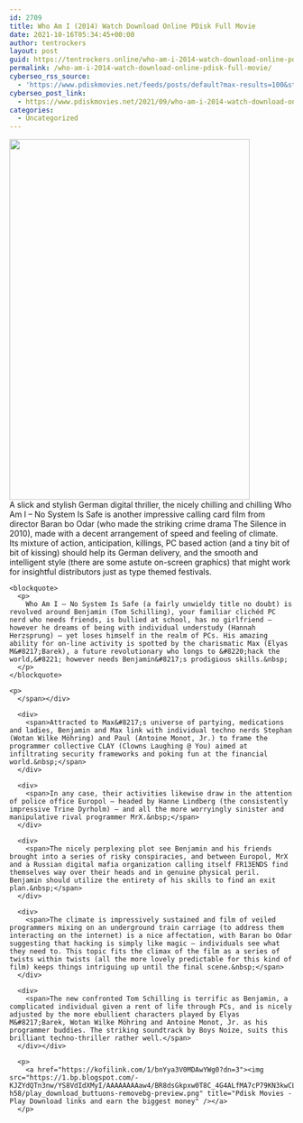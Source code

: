 ```yaml
---
id: 2709
title: Who Am I (2014) Watch Download Online PDisk Full Movie
date: 2021-10-16T05:34:45+00:00
author: tentrockers
layout: post
guid: https://tentrockers.online/who-am-i-2014-watch-download-online-pdisk-full-movie/
permalink: /who-am-i-2014-watch-download-online-pdisk-full-movie/
cyberseo_rss_source:
  - 'https://www.pdiskmovies.net/feeds/posts/default?max-results=100&start-index=501'
cyberseo_post_link:
  - https://www.pdiskmovies.net/2021/09/who-am-i-2014-watch-download-online.html
categories:
  - Uncategorized
---
```

<div class="separator">
  <a href="https://1.bp.blogspot.com/-RUamZ5lz5wo/YT4GKCxaDZI/AAAAAAAAbHI/fHyWZmzPyqYU2v7bnvhhZAfwMRG87xjmQCLcBGAsYHQ/s1500/Who%2BAm%2BI%2B%25282014%2529%2BWatch%2BDownload%2BOnline%2BPDisk%2BFull%2BMovie.jpeg" imageanchor="1"><img loading="lazy" border="0" data-original-height="1500" data-original-width="1000" height="640" src="https://1.bp.blogspot.com/-RUamZ5lz5wo/YT4GKCxaDZI/AAAAAAAAbHI/fHyWZmzPyqYU2v7bnvhhZAfwMRG87xjmQCLcBGAsYHQ/w426-h640/Who%2BAm%2BI%2B%25282014%2529%2BWatch%2BDownload%2BOnline%2BPDisk%2BFull%2BMovie.jpeg" width="426" /></a>
</div>



<div>
  <div>
    <span>A slick and stylish German digital thriller, the nicely chilling and chilling Who Am I – No System Is Safe is another impressive calling card film from director Baran bo Odar (who made the striking crime drama The Silence in 2010), made with a decent arrangement of speed and feeling of climate.&nbsp;</span>
  </div>
  
  <div>
    <span>Its mixture of action, anticipation, killings, PC based action (and a tiny bit of bit of kissing) should help its German delivery, and the smooth and intelligent style (there are some astute on-screen graphics) that might work for insightful distributors just as type themed festivals.&nbsp;</span>
  </div>
  
  <div>
    <span></p> 
    
    <blockquote>
      <p>
        Who Am I – No System Is Safe (a fairly unwieldy title no doubt) is revolved around Benjamin (Tom Schilling), your familiar clichéd PC nerd who needs friends, is bullied at school, has no girlfriend – however he dreams of being with individual understudy (Hannah Herzsprung) – yet loses himself in the realm of PCs. His amazing ability for on-line activity is spotted by the charismatic Max (Elyas M&#8217;Barek), a future revolutionary who longs to &#8220;hack the world,&#8221; however needs Benjamin&#8217;s prodigious skills.&nbsp;
      </p>
    </blockquote>
    
    <p>
      </span></div> 
      
      <div>
        <span>Attracted to Max&#8217;s universe of partying, medications and ladies, Benjamin and Max link with individual techno nerds Stephan (Wotan Wilke Möhring) and Paul (Antoine Monot, Jr.) to frame the programmer collective CLAY (Clowns Laughing @ You) aimed at infiltrating security frameworks and poking fun at the financial world.&nbsp;</span>
      </div>
      
      <div>
        <span>In any case, their activities likewise draw in the attention of police office Europol – headed by Hanne Lindberg (the consistently impressive Trine Dyrholm) – and all the more worryingly sinister and manipulative rival programmer MrX.&nbsp;</span>
      </div>
      
      <div>
        <span>The nicely perplexing plot see Benjamin and his friends brought into a series of risky conspiracies, and between Europol, MrX and a Russian digital mafia organization calling itself FR13ENDS find themselves way over their heads and in genuine physical peril. Benjamin should utilize the entirety of his skills to find an exit plan.&nbsp;</span>
      </div>
      
      <div>
        <span>The climate is impressively sustained and film of veiled programmers mixing on an underground train carriage (to address them interacting on the internet) is a nice affectation, with Baran bo Odar suggesting that hacking is simply like magic – individuals see what they need to. This topic fits the climax of the film as a series of twists within twists (all the more lovely predictable for this kind of film) keeps things intriguing up until the final scene.&nbsp;</span>
      </div>
      
      <div>
        <span>The new confronted Tom Schilling is terrific as Benjamin, a complicated individual given a rent of life through PCs, and is nicely adjusted by the more ebullient characters played by Elyas M&#8217;Barek, Wotan Wilke Möhring and Antoine Monot, Jr. as his programmer buddies. The striking soundtrack by Boys Noize, suits this brilliant techno-thriller rather well.</span>
      </div></div> 
      
      <p>
        <a href="https://kofilink.com/1/bnYya3V0MDAwYWg0?dn=3"><img src="https://1.bp.blogspot.com/-KJZYdQTn3nw/YS8VdIdXMyI/AAAAAAAAaw4/BR8dsGkpxw0T8C_4G4ALfMA7cP79KN3kwCLcBGAsYHQ/w400-h58/play_download_buttuons-removebg-preview.png" title="Pdisk Movies - Play Download links and earn the biggest money" /></a>
      </p>